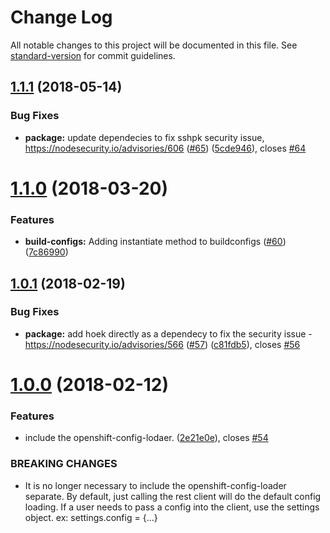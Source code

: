 # Change Log

All notable changes to this project will be documented in this file. See [standard-version](https://github.com/conventional-changelog/standard-version) for commit guidelines.

<a name="1.1.1"></a>
## [1.1.1](https://github.com/bucharest-gold/openshift-rest-client/compare/v1.1.0...v1.1.1) (2018-05-14)


### Bug Fixes

* **package:** update dependecies to fix sshpk security issue, https://nodesecurity.io/advisories/606 ([#65](https://github.com/bucharest-gold/openshift-rest-client/issues/65)) ([5cde946](https://github.com/bucharest-gold/openshift-rest-client/commit/5cde946)), closes [#64](https://github.com/bucharest-gold/openshift-rest-client/issues/64)



<a name="1.1.0"></a>
# [1.1.0](https://github.com/bucharest-gold/openshift-rest-client/compare/v1.0.1...v1.1.0) (2018-03-20)


### Features

* **build-configs:** Adding instantiate method to buildconfigs ([#60](https://github.com/bucharest-gold/openshift-rest-client/issues/60)) ([7c86990](https://github.com/bucharest-gold/openshift-rest-client/commit/7c86990))



<a name="1.0.1"></a>
## [1.0.1](https://github.com/bucharest-gold/openshift-rest-client/compare/v1.0.0...v1.0.1) (2018-02-19)


### Bug Fixes

* **package:** add hoek directly as a dependecy to fix the security issue - https://nodesecurity.io/advisories/566 ([#57](https://github.com/bucharest-gold/openshift-rest-client/issues/57)) ([c81fdb5](https://github.com/bucharest-gold/openshift-rest-client/commit/c81fdb5)), closes [#56](https://github.com/bucharest-gold/openshift-rest-client/issues/56)



<a name="1.0.0"></a>
# [1.0.0](https://github.com/bucharest-gold/openshift-rest-client/compare/v0.11.0...v1.0.0) (2018-02-12)


### Features

* include the openshift-config-lodaer. ([2e21e0e](https://github.com/bucharest-gold/openshift-rest-client/commit/2e21e0e)), closes [#54](https://github.com/bucharest-gold/openshift-rest-client/issues/54)


### BREAKING CHANGES

* It is no longer necessary to include the openshift-config-loader separate.  By default, just calling the rest client will do the default config loading.
If a user needs to pass a config into the client, use the settings object.  ex:  settings.config = {...}
